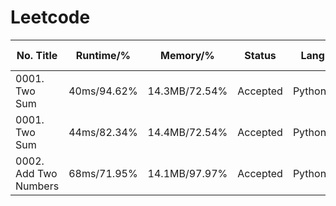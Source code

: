 # Leetcode

| No. Title             | Runtime/%   | Memory/%      | Status   | Lang    | Submit Time      | Note        |
| --------------------- | ----------- | ------------- | -------- | ------- | ---------------- | ----------- |
| 0001. Two Sum         | 40ms/94.62% | 14.3MB/72.54% | Accepted | Python3 | 04/12/2021 16:25 | Brute Force |
| 0001. Two Sum         | 44ms/82.34% | 14.4MB/72.54% | Accepted | Python3 | 04/13/2021 10:23 | Hash Table  |
| 0002. Add Two Numbers | 68ms/71.95% | 14.1MB/97.97% | Accepted | Python3 | 04/13/2021 10:07 |             |

